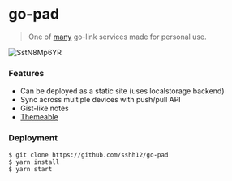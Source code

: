# go-pad

> One of [many](https://www.google.com/search?q=site:github.com%20golinks) go-link services made for personal use.

![SstN8Mp6YR](https://user-images.githubusercontent.com/6625384/102283042-3ca19a00-3ef7-11eb-9b9f-f68b84c47a8a.gif)

### Features

- Can be deployed as a static site (uses localstorage backend)
- Sync across multiple devices with push/pull API
- Gist-like notes
- [Themeable](https://theme-ui.com/demo/)

### Deployment

```
$ git clone https://github.com/sshh12/go-pad
$ yarn install
$ yarn start
```

